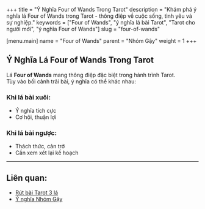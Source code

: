 +++
title = "Ý Nghĩa Four of Wands Trong Tarot"
description = "Khám phá ý nghĩa lá Four of Wands trong Tarot - thông điệp về cuộc sống, tình yêu và sự nghiệp."
keywords = ["Four of Wands", "ý nghĩa lá bài Tarot", "Tarot cho người mới", "ý nghĩa Four of Wands"]
slug = "four-of-wands"

[menu.main]
name = "Four of Wands"
parent = "Nhóm Gậy"
weight = 1
+++

## Ý Nghĩa Lá Four of Wands Trong Tarot

Lá **Four of Wands** mang thông điệp đặc biệt trong hành trình Tarot.  
Tùy vào bối cảnh trải bài, ý nghĩa có thể khác nhau:

### Khi lá bài xuôi:
- Ý nghĩa tích cực  
- Cơ hội, thuận lợi  

### Khi lá bài ngược:
- Thách thức, cản trở  
- Cần xem xét lại kế hoạch  

---

## Liên quan:
- [Rút bài Tarot 3 lá](../../)
- [Ý nghĩa Nhóm Gậy](../)
